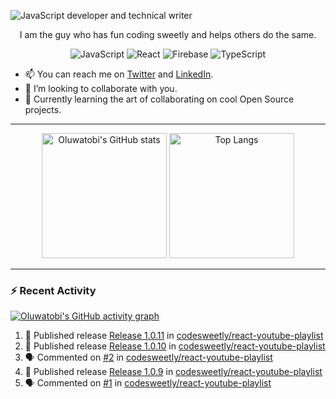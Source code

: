 ![JavaScript developer and technical writer](https://github.com/oluwatobiss/oluwatobiss/assets/60105594/b7553a4a-7e4c-4277-bc36-059974d9e7dd)

<div align="center">
  
  I am the guy who has fun coding sweetly and helps others do the same.
  
  ![JavaScript](https://img.shields.io/badge/javascript-f4e57e?style=for-the-badge&logo=javascript&logoColor=black)
  ![React](https://img.shields.io/badge/react-0D6C8C?style=for-the-badge&logo=react&logoColor=white)
  ![Firebase](https://img.shields.io/badge/firebase-F2C12A?style=for-the-badge&logo=firebase&logoColor=black)
  ![TypeScript](https://img.shields.io/badge/typescript-3178C6?style=for-the-badge&logo=typescript&logoColor=white)
  
</div>

- 📫 You can reach me on [Twitter](https://twitter.com/oluwatobiss) and [LinkedIn](https://www.linkedin.com/in/oluwatobiss/).
- 👯 I’m looking to collaborate with you.
- 🌱 Currently learning the art of collaborating on cool Open Source projects.

---

<div align="center">
  <img height=200 src="https://github-readme-stats-oluwatobiss.vercel.app/api?username=oluwatobiss&show_icons=true&theme=vision-friendly-dark" alt="Oluwatobi's GitHub stats"/>
  <img height=200 src="https://github-readme-stats-oluwatobiss.vercel.app/api/top-langs/?username=oluwatobiss&langs_count=8&layout=compact&theme=vision-friendly-dark" alt="Top Langs"/>
</div>
  
---

### :zap: Recent Activity

[![Oluwatobi's GitHub activity graph](https://github-readme-activity-graph.vercel.app/graph?username=oluwatobiss&theme=high-contrast)](https://github.com/ashutosh00710/github-readme-activity-graph)

<!--START_SECTION:activity-->
1. 🚀 Published release [Release 1.0.11](https://github.com/codesweetly/react-youtube-playlist/releases/tag/v1.0.11) in [codesweetly/react-youtube-playlist](https://github.com/codesweetly/react-youtube-playlist)
2. 🚀 Published release [Release 1.0.10](https://github.com/codesweetly/react-youtube-playlist/releases/tag/v1.0.10) in [codesweetly/react-youtube-playlist](https://github.com/codesweetly/react-youtube-playlist)
3. 🗣 Commented on [#2](https://github.com/codesweetly/react-youtube-playlist/issues/2#issuecomment-1644630819) in [codesweetly/react-youtube-playlist](https://github.com/codesweetly/react-youtube-playlist)
4. 🚀 Published release [Release 1.0.9](https://github.com/codesweetly/react-youtube-playlist/releases/tag/v1.0.9) in [codesweetly/react-youtube-playlist](https://github.com/codesweetly/react-youtube-playlist)
5. 🗣 Commented on [#1](https://github.com/codesweetly/react-youtube-playlist/issues/1#issuecomment-1640050936) in [codesweetly/react-youtube-playlist](https://github.com/codesweetly/react-youtube-playlist)
<!--END_SECTION:activity-->

<!--
**oluwatobiss/oluwatobiss** is a ✨ _special_ ✨ repository because its `README.md` (this file) appears on your GitHub profile.

Here are some ideas to get you started:

- 🔭 I’m currently working on ...
- 🌱 I’m currently learning ...
- 👯 I’m looking to collaborate on ...
- 🤔 I’m looking for help with ...
- 💬 Ask me about ...
- 📫 How to reach me: ...
- 😄 Pronouns: ...
- ⚡ Fun fact: ...
-->

